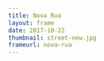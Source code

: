 ```yaml
---
title: Nova Rua
layout: frame
date: 2017-10-22
thumbnail: street-new.jpg
frameurl: nova-rua
---
```

